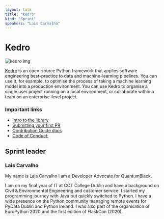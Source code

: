 ```yaml
---
layout: talk
title: "Kedro"
kind: "Sprint"
speakers: "Lais Carvalho"
---
```


# Kedro

![kedro img](https://raw.githubusercontent.com/quantumblacklabs/kedro/develop/static/img/kedro_banner.png)

[Kedro](https://github.com/quantumblacklabs/kedro) is an open-source Python framework that applies software engineering best-practice to data and machine-learning pipelines. You can use it, for example, to optimise the process of taking a machine learning model into a production environment. You can use Kedro to organise a single user project running on a local environment, or collaborate within a team on an enterprise-level project.

### Important links
- [Intro to the library]( https://www.youtube.com/watch?v=KEdmJ2ADy_M)
- [Submitting your first PR](https://slides.com/cheukting_ho/1st_pr)
- [Contribution Guide docs](https://github.com/quantumblacklabs/kedro/blob/master/CONTRIBUTING.md)
- [Code of Conduct:](https://github.com/quantumblacklabs/kedro/blob/master/CODE_OF_CONDUCT.md)

## Sprint leader

### Lais Carvalho

My name is Lais Carvalho I am a Developer Advocate for QuantumBlack.

I am on my final year of IT at CCT College Dublin and have a background on Civil & Environmental Engineering and customer service.
I started my programming journey with Java but quickly switched to Python. I have a wide presence on the Python community managing remote events for PyData Dublin and Python Ireland.
I was also part of the organisation of EuroPython 2020 and the first edition of FlaskCon (2020).

